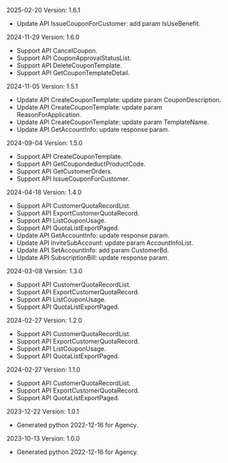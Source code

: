 2025-02-20 Version: 1.6.1
- Update API IssueCouponForCustomer: add param IsUseBenefit.


2024-11-29 Version: 1.6.0
- Support API CancelCoupon.
- Support API CouponApprovalStatusList.
- Support API DeleteCouponTemplate.
- Support API GetCouponTemplateDetail.


2024-11-05 Version: 1.5.1
- Update API CreateCouponTemplate: update param CouponDescription.
- Update API CreateCouponTemplate: update param ReasonForApplication.
- Update API CreateCouponTemplate: update param TemplateName.
- Update API GetAccountInfo: update response param.


2024-09-04 Version: 1.5.0
- Support API CreateCouponTemplate.
- Support API GetCoupondeductProductCode.
- Support API GetCustomerOrders.
- Support API IssueCouponForCustomer.


2024-04-18 Version: 1.4.0
- Support API CustomerQuotaRecordList.
- Support API ExportCustomerQuotaRecord.
- Support API ListCouponUsage.
- Support API QuotaListExportPaged.
- Update API GetAccountInfo: update response param.
- Update API InviteSubAccount: update param AccountInfoList.
- Update API SetAccountInfo: add param CustomerBd.
- Update API SubscriptionBill: update response param.


2024-03-08 Version: 1.3.0
- Support API CustomerQuotaRecordList.
- Support API ExportCustomerQuotaRecord.
- Support API ListCouponUsage.
- Support API QuotaListExportPaged.


2024-02-27 Version: 1.2.0
- Support API CustomerQuotaRecordList.
- Support API ExportCustomerQuotaRecord.
- Support API ListCouponUsage.
- Support API QuotaListExportPaged.


2024-02-27 Version: 1.1.0
- Support API CustomerQuotaRecordList.
- Support API ExportCustomerQuotaRecord.
- Support API QuotaListExportPaged.


2023-12-22 Version: 1.0.1
- Generated python 2022-12-16 for Agency.

2023-10-13 Version: 1.0.0
- Generated python 2022-12-16 for Agency.

